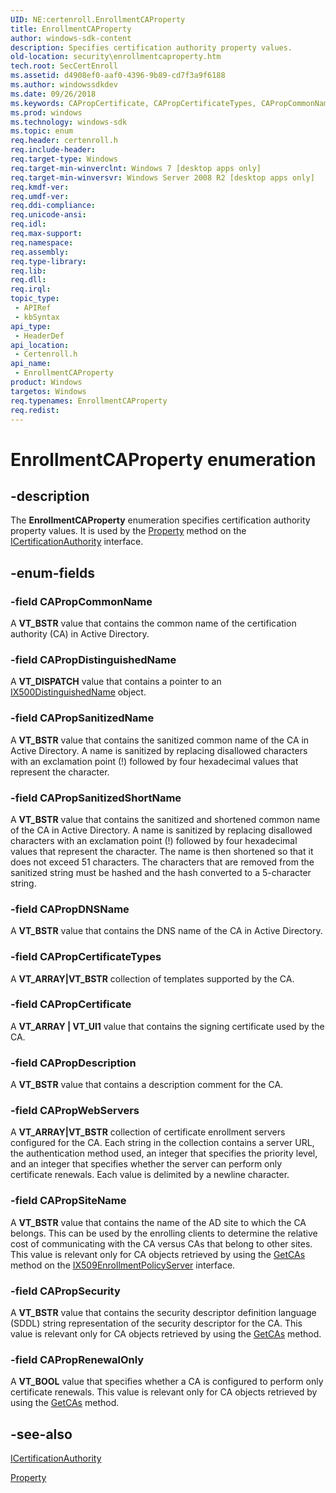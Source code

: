 ```yaml
---
UID: NE:certenroll.EnrollmentCAProperty
title: EnrollmentCAProperty
author: windows-sdk-content
description: Specifies certification authority property values.
old-location: security\enrollmentcaproperty.htm
tech.root: SecCertEnroll
ms.assetid: d4908ef0-aaf0-4396-9b89-cd7f3a9f6188
ms.author: windowssdkdev
ms.date: 09/26/2018
ms.keywords: CAPropCertificate, CAPropCertificateTypes, CAPropCommonName, CAPropDNSName, CAPropDescription, CAPropDistinguishedName, CAPropRenewalOnly, CAPropSanitizedName, CAPropSanitizedShortName, CAPropSecurity, CAPropSiteName, CAPropWebServers, EnrollmentCAProperty, EnrollmentCAProperty enumeration [Security], certenroll/CAPropCertificate, certenroll/CAPropCertificateTypes, certenroll/CAPropCommonName, certenroll/CAPropDNSName, certenroll/CAPropDescription, certenroll/CAPropDistinguishedName, certenroll/CAPropRenewalOnly, certenroll/CAPropSanitizedName, certenroll/CAPropSanitizedShortName, certenroll/CAPropSecurity, certenroll/CAPropSiteName, certenroll/CAPropWebServers, certenroll/EnrollmentCAProperty, security.enrollmentcaproperty
ms.prod: windows
ms.technology: windows-sdk
ms.topic: enum
req.header: certenroll.h
req.include-header: 
req.target-type: Windows
req.target-min-winverclnt: Windows 7 [desktop apps only]
req.target-min-winversvr: Windows Server 2008 R2 [desktop apps only]
req.kmdf-ver: 
req.umdf-ver: 
req.ddi-compliance: 
req.unicode-ansi: 
req.idl: 
req.max-support: 
req.namespace: 
req.assembly: 
req.type-library: 
req.lib: 
req.dll: 
req.irql: 
topic_type:
 - APIRef
 - kbSyntax
api_type:
 - HeaderDef
api_location:
 - Certenroll.h
api_name:
 - EnrollmentCAProperty
product: Windows
targetos: Windows
req.typenames: EnrollmentCAProperty
req.redist: 
---
```


# EnrollmentCAProperty enumeration


## -description


The <b>EnrollmentCAProperty</b> enumeration specifies certification authority property values. It is used by the <a href="https://msdn.microsoft.com/en-us/library/Ee338622(v=VS.85).aspx">Property</a> method on the <a href="https://msdn.microsoft.com/en-us/library/Ee338621(v=VS.85).aspx">ICertificationAuthority</a> interface.


## -enum-fields




### -field CAPropCommonName

A <b>VT_BSTR</b> value that contains the common name of the certification authority (CA) in Active Directory.


### -field CAPropDistinguishedName

A <b>VT_DISPATCH</b> value that contains a pointer to an <a href="https://msdn.microsoft.com/en-us/library/Aa377051(v=VS.85).aspx">IX500DistinguishedName</a> object.


### -field CAPropSanitizedName

A <b>VT_BSTR</b> value that contains the sanitized common  name of the CA in Active Directory. A name is sanitized by replacing disallowed characters with an exclamation point (!) followed by four hexadecimal values that represent the character.


### -field CAPropSanitizedShortName

A <b>VT_BSTR</b> value that contains the sanitized and shortened common  name of the CA in Active Directory. A name is sanitized by replacing disallowed characters with an exclamation point (!) followed by four hexadecimal values that represent the character. The name is then shortened so that it does not exceed 51 characters. The characters that are removed from the sanitized string must be hashed and the hash converted to a 5-character string.


### -field CAPropDNSName

A <b>VT_BSTR</b> value that contains the DNS  name of the CA in Active Directory.


### -field CAPropCertificateTypes

A <b>VT_ARRAY|VT_BSTR</b> collection of templates supported by the CA.


### -field CAPropCertificate

A <b>VT_ARRAY | VT_UI1</b> value that contains the signing certificate used by the CA.	


### -field CAPropDescription

A <b>VT_BSTR</b> value that contains a description comment for the CA.


### -field CAPropWebServers

A <b>VT_ARRAY|VT_BSTR</b> collection of certificate enrollment servers configured for the CA. Each string in the collection contains a server URL, the authentication method used, an integer that specifies the priority level, and an integer that specifies whether the server can perform only certificate renewals. Each value is delimited by a newline character.


### -field CAPropSiteName

A <b>VT_BSTR</b> value that contains the name of the AD site to which the CA belongs. This can be used by the enrolling clients to determine the relative cost of communicating with the CA versus CAs that belong to other sites. This value is relevant only for CA objects retrieved by using the <a href="https://msdn.microsoft.com/en-us/library/Ee351699(v=VS.85).aspx">GetCAs</a> method on the <a href="https://msdn.microsoft.com/en-us/library/Ee351692(v=VS.85).aspx">IX509EnrollmentPolicyServer</a> interface.


### -field CAPropSecurity

A <b>VT_BSTR</b> value that contains the security descriptor definition language (SDDL) string representation of the security descriptor for the CA. This value is relevant only for CA objects retrieved by using the <a href="https://msdn.microsoft.com/en-us/library/Ee351699(v=VS.85).aspx">GetCAs</a> method.


### -field CAPropRenewalOnly

A <b>VT_BOOL</b> value that specifies whether a CA is configured to perform only certificate renewals. This value is relevant only for CA objects retrieved by using the <a href="https://msdn.microsoft.com/en-us/library/Ee351699(v=VS.85).aspx">GetCAs</a> method.


## -see-also




<a href="https://msdn.microsoft.com/en-us/library/Ee338621(v=VS.85).aspx">ICertificationAuthority</a>



<a href="https://msdn.microsoft.com/en-us/library/Ee338622(v=VS.85).aspx">Property</a>
 

 

